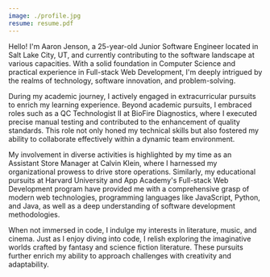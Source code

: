 ```yaml
---
image: ./profile.jpg
resume: resume.pdf
---
```


Hello! I'm Aaron Jenson, a 25-year-old Junior Software Engineer located in Salt Lake City, UT, and currently contributing to the software landscape at various capacities. With a solid foundation in Computer Science and practical experience in Full-stack Web Development, I'm deeply intrigued by the realms of technology, software innovation, and problem-solving.

During my academic journey, I actively engaged in extracurricular pursuits to enrich my learning experience. Beyond academic pursuits, I embraced roles such as a QC Technologist II at BioFire Diagnostics, where I executed precise manual testing and contributed to the enhancement of quality standards. This role not only honed my technical skills but also fostered my ability to collaborate effectively within a dynamic team environment.

My involvement in diverse activities is highlighted by my time as an Assistant Store Manager at Calvin Klein, where I harnessed my organizational prowess to drive store operations. Similarly, my educational pursuits at Harvard University and App Academy's Full-stack Web Development program have provided me with a comprehensive grasp of modern web technologies, programming languages like JavaScript, Python, and Java, as well as a deep understanding of software development methodologies.

When not immersed in code, I indulge my interests in literature, music, and cinema. Just as I enjoy diving into code, I relish exploring the imaginative worlds crafted by fantasy and science fiction literature. These pursuits further enrich my ability to approach challenges with creativity and adaptability.



